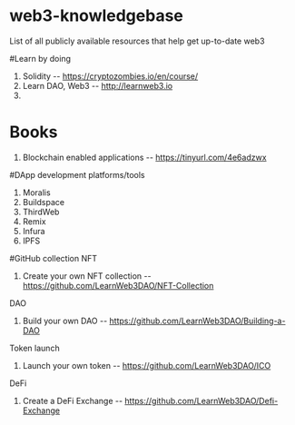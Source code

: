# web3-knowledgebase
List of all publicly available resources that help get up-to-date web3

#Learn by doing
1. Solidity  -- https://cryptozombies.io/en/course/
2. Learn DAO, Web3 -- http://learnweb3.io
3. 

# Books
1. Blockchain enabled applications -- https://tinyurl.com/4e6adzwx

#DApp development platforms/tools
1. Moralis
2. Buildspace
3. ThirdWeb
4. Remix
5. Infura
6. IPFS

#GitHub collection
NFT
1. Create your own NFT collection -- https://github.com/LearnWeb3DAO/NFT-Collection

DAO
1. Build your own DAO -- https://github.com/LearnWeb3DAO/Building-a-DAO

Token launch
1. Launch your own token -- https://github.com/LearnWeb3DAO/ICO

DeFi
1. Create a DeFi Exchange -- https://github.com/LearnWeb3DAO/Defi-Exchange
